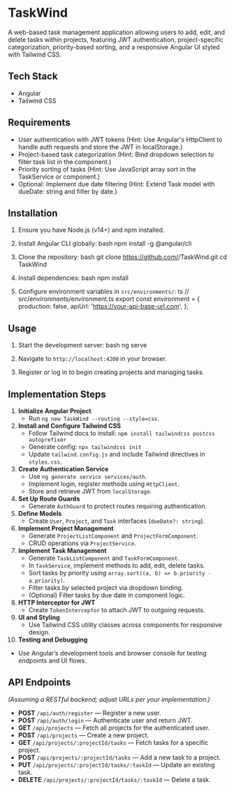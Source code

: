 # TaskWind

A web-based task management application allowing users to add, edit, and delete tasks within projects, featuring JWT authentication, project-specific categorization, priority-based sorting, and a responsive Angular UI styled with Tailwind CSS.

## Tech Stack

- Angular
- Tailwind CSS

## Requirements

- User authentication with JWT tokens (Hint: Use Angular's HttpClient to handle auth requests and store the JWT in localStorage.)
- Project-based task categorization (Hint: Bind dropdown selection to filter task list in the component.)
- Priority sorting of tasks (Hint: Use JavaScript array sort in the TaskService or component.)
- Optional: Implement due date filtering (Hint: Extend Task model with dueDate: string and filter by date.)

## Installation

1. Ensure you have Node.js (v14+) and npm installed.
2. Install Angular CLI globally:
   bash
   npm install -g @angular/cli
   
3. Clone the repository:
   bash
   git clone https://github.com/<your-username>/TaskWind.git
   cd TaskWind
   
4. Install dependencies:
   bash
   npm install
   
5. Configure environment variables in `src/environments/`:
   ts
   // src/environments/environment.ts
   export const environment = {
     production: false,
     apiUrl: 'https://your-api-base-url.com',
   };
   

## Usage

1. Start the development server:
   bash
   ng serve
   
2. Navigate to `http://localhost:4200` in your browser.
3. Register or log in to begin creating projects and managing tasks.

## Implementation Steps

1. **Initialize Angular Project**
   - Run `ng new TaskWind --routing --style=css`.
2. **Install and Configure Tailwind CSS**
   - Follow Tailwind docs to install: `npm install tailwindcss postcss autoprefixer`
   - Generate config: `npx tailwindcss init`
   - Update `tailwind.config.js` and include Tailwind directives in `styles.css`.
3. **Create Authentication Service**
   - Use `ng generate service services/auth`.
   - Implement login, register methods using `HttpClient`.
   - Store and retrieve JWT from `localStorage`.
4. **Set Up Route Guards**
   - Generate `AuthGuard` to protect routes requiring authentication.
5. **Define Models**
   - Create `User`, `Project`, and `Task` interfaces (`dueDate?: string`).
6. **Implement Project Management**
   - Generate `ProjectListComponent` and `ProjectFormComponent`.
   - CRUD operations via `ProjectService`.
7. **Implement Task Management**
   - Generate `TaskListComponent` and `TaskFormComponent`.
   - In `TaskService`, implement methods to add, edit, delete tasks.
   - Sort tasks by priority using `array.sort((a, b) => b.priority - a.priority)`.
   - Filter tasks by selected project via dropdown binding.
   - (Optional) Filter tasks by due date in component logic.
8. **HTTP Interceptor for JWT**
   - Create `TokenInterceptor` to attach JWT to outgoing requests.
9. **UI and Styling**
   - Use Tailwind CSS utility classes across components for responsive design.
10. **Testing and Debugging**
   - Use Angular’s development tools and browser console for testing endpoints and UI flows.

## API Endpoints

*(Assuming a RESTful backend; adjust URLs per your implementation.)*

- **POST** `/api/auth/register` — Register a new user.
- **POST** `/api/auth/login` — Authenticate user and return JWT.
- **GET** `/api/projects` — Fetch all projects for the authenticated user.
- **POST** `/api/projects` — Create a new project.
- **GET** `/api/projects/:projectId/tasks` — Fetch tasks for a specific project.
- **POST** `/api/projects/:projectId/tasks` — Add a new task to a project.
- **PUT** `/api/projects/:projectId/tasks/:taskId` — Update an existing task.
- **DELETE** `/api/projects/:projectId/tasks/:taskId` — Delete a task.